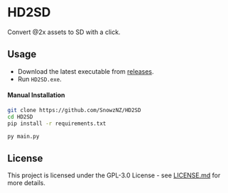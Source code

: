 # HD2SD

Convert @2x assets to SD with a click.

## Usage

- Download the latest executable from [releases](https://github.com/SnowzNZ/HD2SD/releases/latest).
- Run `HD2SD.exe`.

#### Manual Installation

```sh
git clone https://github.com/SnowzNZ/HD2SD
cd HD2SD
pip install -r requirements.txt

py main.py
```

## License

This project is licensed under the GPL-3.0 License - see [LICENSE.md](./LICENSE.md) for more details.
